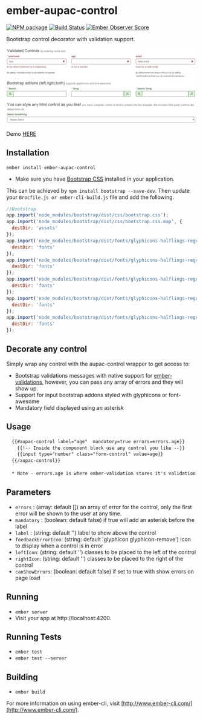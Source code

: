 # ember-aupac-control

[![NPM package](https://img.shields.io/npm/v/ember-aupac-control.svg)](https://www.npmjs.com/package/ember-aupac-control) [![Build Status](https://img.shields.io/travis/aupac/ember-aupac-control.svg)](https://travis-ci.org/aupac/ember-aupac-control) [![Ember Observer Score](http://emberobserver.com/badges/ember-aupac-control.svg)](http://emberobserver.com/addons/ember-aupac-control)

Bootstrap control decorator with validation support.

![alt tag](https://github.com/aupac/ember-aupac-control/blob/master/example.jpg)

Demo [HERE](http://aupac.github.io/ember-aupac-control/)

## Installation

```
ember install ember-aupac-control
```

* Make sure you have [Bootstrap CSS](http://getbootstrap.com/) installed in your application.

This can be achieved by `npm install bootstrap --save-dev`.  Then update your `Brocfile.js or ember-cli-build.js` file and add the following.

```javascript
//Bootstrap
app.import('node_modules/bootstrap/dist/css/bootstrap.css');
app.import('node_modules/bootstrap/dist/css/bootstrap.css.map', {
  destDir: 'assets'
});
app.import('node_modules/bootstrap/dist/fonts/glyphicons-halflings-regular.eot', {
  destDir: 'fonts'
});
app.import('node_modules/bootstrap/dist/fonts/glyphicons-halflings-regular.ttf', {
  destDir: 'fonts'
});
app.import('node_modules/bootstrap/dist/fonts/glyphicons-halflings-regular.svg', {
  destDir: 'fonts'
});
app.import('node_modules/bootstrap/dist/fonts/glyphicons-halflings-regular.woff', {
  destDir: 'fonts'
});
app.import('node_modules/bootstrap/dist/fonts/glyphicons-halflings-regular.woff2', {
  destDir: 'fonts'
});
```
## Decorate any control
Simply wrap any control with the aupac-control wrapper to get access to:

- Bootstrap validations messages with native support for [ember-validations](https://github.com/dockyard/ember-validations), however, you can pass any array of errors and they will show up.
- Support for input bootstrap addons styled with glyphicons or font-awesome
- Mandatory field displayed using an asterisk

## Usage

```html
  {{#aupac-control label="age"  mandatory=true errors=errors.age}}
    {{!-- Inside the component block use any control you like --}}
    {{input type="number" class="form-control" value=age}}
  {{/aupac-control}}

  * Note - errors.age is where ember-validation stores it's validation array for age.
```

## Parameters

-  `errors` : (array: default []) an array of error for the control, only the first error will be shown to the user at any time.
-  `mandatory` : (boolean: default false) if true will add an asterisk before the label
-  `label` : (string: default '') label to show above the control
-  `feedbackErrorIcon`: (string: default 'glyphicon glyphicon-remove') icon to display when a control is in error
-  `leftIcon`: (string: default '') classes to be placed to the left of the control
-  `rightIcon`: (string: default '') classes to be placed to the right of the control
-  `canShowErrors`: (boolean: default false) if set to true with show errors on page load

## Running

* `ember server`
* Visit your app at http://localhost:4200.

## Running Tests

* `ember test`
* `ember test --server`

## Building

* `ember build`

For more information on using ember-cli, visit [http://www.ember-cli.com/](http://www.ember-cli.com/).
